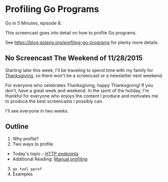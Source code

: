 # Profiling Go Programs

Go in 5 Minutes, episode 8.

This screencast goes into detail on how to profile Go programs.

See https://blog.golang.org/profiling-go-programs for plenty more details.

## No Screencast The Weekend of 11/28/2015

Starting later this week, I'll be traveling to spend time with my family for [Thanksgiving](https://en.wikipedia.org/wiki/Thanksgiving), so there won't be a screencast or a newsletter next weekend.

For everyone who celebrates Thanksgiving, happy Thanksgiving! If you don't, have a great week and weekend. In the spirit of the holiday, I'm thankful for everyone who enjoys the content I produce and motivates me to produce the best screencasts I possibly can.

I'll see everyone in two weeks.

## Outline

1. Why profile?
2. Two ways to profile
  - Today's topic - [HTTP endpoints](https://godoc.org/net/http/pprof)
  - Additional Reading: [Manual profiling](https://godoc.org/runtime/pprof)
3. `go tool pprof`
4. Examples
